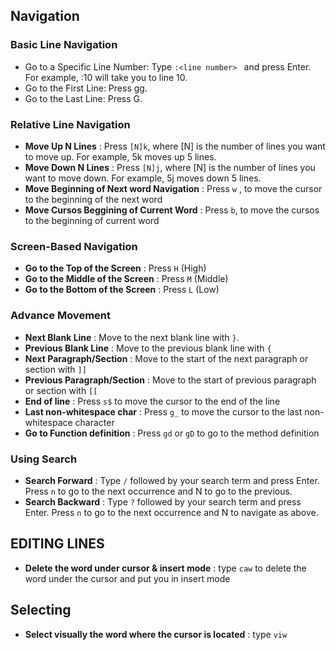 

## Navigation 

### Basic Line Navigation
 - Go to a Specific Line Number: Type `:<line number> ` and press Enter. For example, :10 will take you to line 10.
 - Go to the First Line: Press gg.
 - Go to the Last Line: Press G.
### Relative Line Navigation
 - **Move Up N Lines** : Press  `[N]k`, where [N] is the number of lines you want to move up. For example, 5k moves up 5 lines.
 - **Move Down N Lines** : Press `[N]j`, where [N] is the number of lines you want to move down. For example, 5j moves down 5 lines.
 - **Move Beginning of Next word Navigation** : Press `w` , to move the cursor to the beginning of the next word
 - **Move Cursos Beggining of Current Word** : Press `b`, to move the cursos to the beginning of current word
### Screen-Based Navigation 
 - **Go to the Top of the Screen** : Press `H` (High)
 - **Go to the Middle of the Screen** : Press `M` (Middle)
 - **Go to the Bottom of the Screen** : Press `L` (Low)
### Advance Movement 
 - **Next Blank Line** : Move to the next blank line with `}`.
 - **Previous Blank Line** : Move to the previous blank line with `{` 
 - **Next Paragraph/Section** : Move to the start of the next paragraph or section with `]]` 
 - **Previous Paragraph/Section** : Move to the start of previous paragraph or section with `[[`   
 - **End of line** : Press `s$` to move the cursor to the end of the line 
 - **Last non-whitespace char** : Press `g_` to move the cursor to the last non-whitespace character
 - **Go to Function definition** : Press `gd` or `gD` to go to the method definition 
 
### Using Search
 - **Search Forward** : Type `/` followed by your search term and press Enter. Press `n` to go to the next occurrence and N to go to the previous.
 - **Search Backward** : Type `?` followed by your search term and press Enter.  Press `n` to go to the next occurrence and N to navigate as above.

## EDITING LINES
 - **Delete the word under cursor & insert mode** : type `caw` to delete the word under the cursor and put you in insert mode 
 

## Selecting 
- **Select visually the word where the cursor is located** : type `viw` 
